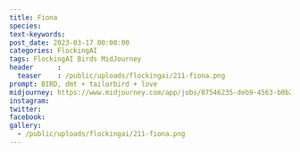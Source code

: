 ```yaml
---
title: Fiona
species: 
text-keywords: 
post_date: 2023-03-17 00:00:00
categories: FlockingAI
tags: FlockingAI Birds MidJourney 
header      :
  teaser    : /public/uploads/flockingai/211-fiona.png
prompt: BIRD, dmt + tailorbird + love
midjourney: https://www.midjourney.com/app/jobs/07546235-deb9-4563-b0b2-7bf52e762227
instagram: 
twitter: 
facebook: 
gallery: 
  - /public/uploads/flockingai/211-fiona.png
---
```


